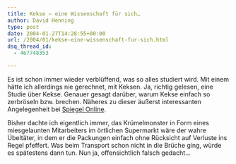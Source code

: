 ```yaml
---
title: Kekse – eine Wissenschaft für sich…
author: David Henning
type: post
date: 2004-01-27T14:28:55+00:00
url: /2004/01/kekse-eine-wissenschaft-fur-sich.html
dsq_thread_id:
  - 467748353

---
```

Es ist schon immer wieder verblüffend, was so alles studiert wird. Mit einem hätte ich allerdings nie gerechnet, mit Keksen. Ja, richtig gelesen, eine Studie über Kekse. Genauer gesagt darüber, warum Kekse einfach so zerbröseln bzw. brechen. Näheres zu dieser äußerst interessanten Angelegenheit bei [Spiegel Online][1].

Bisher dachte ich eigentlich immer, das Krümelmonster in Form eines miesgelaunten Mitarbeiters im örtlichen Supermarkt wäre der wahre Übeltäter, in dem er die Packungen einfach ohne Rücksicht auf Verluste ins Regel pfeffert. Was beim Transport schon nicht in die Brüche ging, würde es spätestens dann tun. Nun ja, offensichtlich falsch gedacht&#8230;

 [1]: http://www.spiegel.de/spiegel/0,1518,283407,00.html